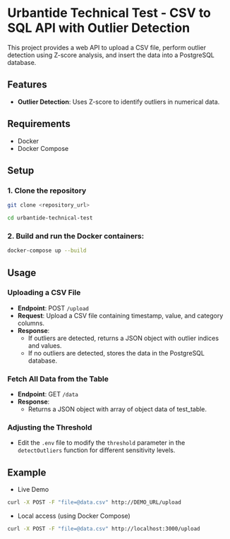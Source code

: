 # Urbantide Technical Test - CSV to SQL API with Outlier Detection

This project provides a web API to upload a CSV file, perform outlier detection using Z-score analysis, and insert the data into a PostgreSQL database.

## Features  

-  **Outlier Detection**: Uses Z-score to identify outliers in numerical data.

## Requirements

- Docker
- Docker Compose

## Setup

### 1. Clone the repository

```bash
git clone <repository_url>

cd urbantide-technical-test
  ```

### 2. Build and run the Docker containers:

```bash
docker-compose up --build
```
## Usage

### Uploading a CSV File

-   **Endpoint**: POST `/upload`
-   **Request**: Upload a CSV file containing timestamp, value, and category columns.
-   **Response**:
    -   If outliers are detected, returns a JSON object with outlier indices and values.
    -   If no outliers are detected, stores the data in the PostgreSQL database.

### Fetch All Data from the Table

-   **Endpoint**: GET `/data`
-   **Response**:
    -   Returns a JSON object with array of object data of test_table.

### Adjusting the Threshold

-   Edit the `.env` file to modify the `threshold` parameter in the `detectOutliers` function for different sensitivity levels.

## Example

- Live Demo
```bash
curl -X POST -F "file=@data.csv" http://DEMO_URL/upload
```
- Local access (using Docker Compose)
```bash
curl -X POST -F "file=@data.csv" http://localhost:3000/upload
```
